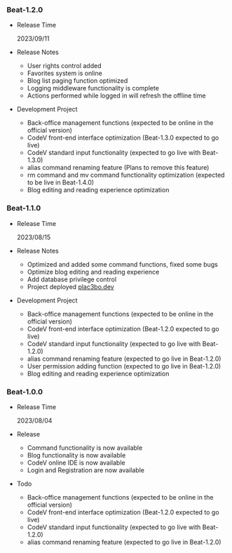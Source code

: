 ### Beat-1.2.0
+ Release Time

  2023/09/11

+ Release Notes
  + User rights control added
  + Favorites system is online
  + Blog list paging function optimized
  + Logging middleware functionality is complete
  + Actions performed while logged in will refresh the offline time

+ Development Project
  + Back-office management functions (expected to be online in the official version)
  + CodeV front-end interface optimization (Beat-1.3.0 expected to go live)
  + CodeV standard input functionality (expected to go live with Beat-1.3.0)
  + alias command renaming feature (Plans to remove this feature)
  + rm command and mv command functionality optimization (expected to be live in Beat-1.4.0)
  + Blog editing and reading experience optimization

### Beat-1.1.0
+ Release Time

  2023/08/15

+ Release Notes
  + Optimized and added some command functions, fixed some bugs
  + Optimize blog editing and reading experience
  + Add database privilege control
  + Project deployed [plac3bo.dev](plac3bo.dev)

+ Development Project
  + Back-office management functions (expected to be online in the official version)
  + CodeV front-end interface optimization (Beat-1.2.0 expected to go live)
  + CodeV standard input functionality (expected to go live with Beat-1.2.0)
  + alias command renaming feature (expected to go live in Beat-1.2.0)
  + User permission adding function (expected to go live in Beat-1.2.0)
  + Blog editing and reading experience optimization

### Beat-1.0.0
+ Release Time

  2023/08/04

+ Release
  + Command functionality is now available
  + Blog functionality is now available
  + CodeV online IDE is now available
  + Login and Registration are now available

+ Todo
  + Back-office management functions (expected to be online in the official version)
  + CodeV front-end interface optimization (Beat-1.2.0 expected to go live)
  + CodeV standard input functionality (expected to go live with Beat-1.2.0)
  + alias command renaming feature (expected to go live in Beat-1.2.0)
